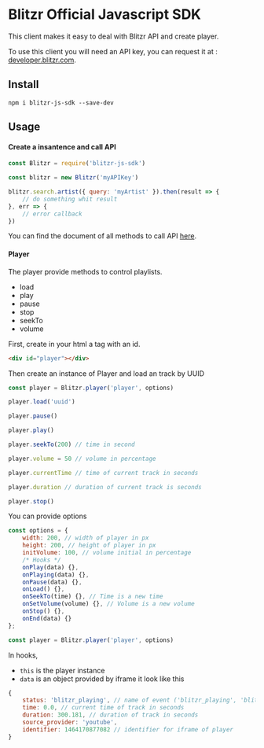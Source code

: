 Blitzr Official Javascript SDK
======================

This client makes it easy to deal with Blitzr API and create player.

To use this client you will need an API key, you can request it at : [developer.blitzr.com](http://developer.blitzr.com/).

Install
-----
```
npm i blitzr-js-sdk --save-dev
```

Usage
----
#### Create a insantence and call API
```javascript
const Blitzr = require('blitzr-js-sdk')

const blitzr = new Blitzr('myAPIKey')

blitzr.search.artist({ query: 'myArtist' }).then(result => {
    // do something whit result
}, err => {
    // error callback
})
```
You can find the document of all methods to call API [here](#).

#### Player
The player provide methods to control playlists.
 - load
 - play
 - pause
 - stop
 - seekTo  
 - volume  

First, create in your html a tag with an id.
```html
<div id="player"></div>
```

Then create an instance of Player and load an track by UUID
```javascript
const player = Blitzr.player('player', options)

player.load('uuid')

player.pause()

player.play()

player.seekTo(200) // time in second

player.volume = 50 // volume in percentage

player.currentTime // time of current track in seconds

player.duration // duration of current track is seconds

player.stop()
```

You can provide options
```javascript
const options = {
    width: 200, // width of player in px
    height: 200, // height of player in px
    initVolume: 100, // volume initial in percentage
    /* Hooks */
    onPlay(data) {},
    onPlaying(data) {},
    onPause(data) {},
    onLoad() {},
    onSeekTo(time) {}, // Time is a new time
    onSetVolume(volume) {}, // Volume is a new volume
    onStop() {},
    onEnd(data) {}
};

const player = Blitzr.player('player', options)
```

In hooks,
 - `this` is the player instance
 - `data` is an object provided by iframe it look like this

```javascript
{
    status: 'blitzr_playing', // name of event ('blitzr_playing', 'blitzr_paused', 'blitzr_ended')
    time: 0.0, // current time of track in seconds
    duration: 300.181, // duration of track in seconds
    source_provider: 'youtube',
    identifier: 1464170877082 // identifier for iframe of player
}
```
